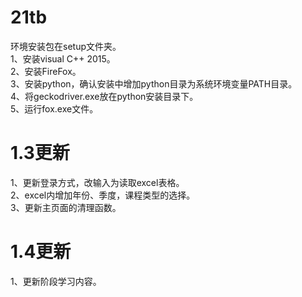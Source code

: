 # 21tb

环境安装包在setup文件夹。  
1、安装visual C++ 2015。  
2、安装FireFox。  
3、安装python，确认安装中增加python目录为系统环境变量PATH目录。  
4、将geckodriver.exe放在python安装目录下。  
5、运行fox.exe文件。  
#

# 1.3更新
1、更新登录方式，改输入为读取excel表格。  
2、excel内增加年份、季度，课程类型的选择。  
3、更新主页面的清理函数。  
#

# 1.4更新
1、更新阶段学习内容。  
